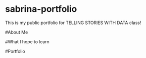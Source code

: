 # sabrina-portfolio
This is my public portfolio for TELLING STORIES WITH DATA class!

#About Me

#What I hope to learn

#Portfolio
